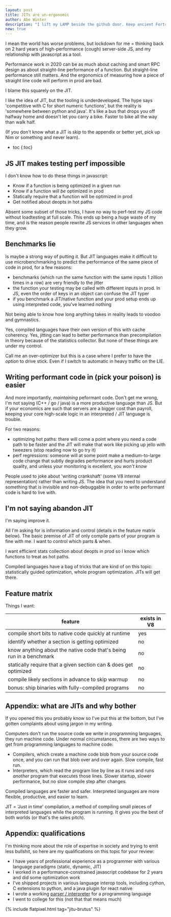 ```yaml
---
layout: post
title: JITs are un-ergonomic
author: Abe Winter
description: "I lift my LAMP beside the github door. Keep ancient Fortran your storied numeric libs cries she. Give me your interpreted, your slow, the wretched refuse of your (insert pun for 'teeming shore')."
new: true
---
```


I mean the world has worse problems,
but lockdown for me = thinking back on 2 hard years of high-performance (cough) server-side JS,
and my relationship with javascript as a tool.

Performance work in 2020 can be as much about caching and smart RPC design as about straight-line performance of a function.
But straight-line performance still matters.
And the ergonomics of measuring how a piece of straight line code will perform in prod are bad.

I blame this squarely on the JIT.

I like the idea of JIT, but the tooling is underdeveloped.
The hype says 'competitive with C for short numeric functions',
but the reality is 'somewhere between python and java'.
It's like a bus that drops you off halfway home and doesn't let you carry a bike.
Faster to bike all the way than walk half.

(If you don't know what a JIT is skip to the appendix or better yet, pick up Nim or something and never learn).

* toc
{:toc}

## JS JIT makes testing perf impossible

I don't know how to do these things in javascript:

* Know if a function is being optimized in a given run
* Know if a function *will be* optimized in prod
* Statically require that a function will be optimized in prod
* Get notified about deopts in hot paths

Absent some subset of those tricks, I have no way to perf-test my JS code without loadtesting at full scale.
This ends up being a huge waste of my time, and is the reason people rewrite JS services in other languages when they grow.

## Benchmarks lie

Is maybe a strong way of putting it.
But JIT languages make it difficult to use microbenchmarking to predict the performance of the same piece of code in prod,
for a few reasons:

* benchmarks (which run the same function with the same inputs 1 zillion times in a row) are very friendly to the jitter
* the function your testing may be called with different inputs in prod. In JS, even the order of keys in an object can confuse the JIT typer
* if you benchmark a JIT/native function and your prod setup ends up using interpreted code, you've learned nothing

Not being able to know how long anything takes in reality leads to voodoo and gymnastics.

Yes, compiled languages have their own version of this with cache coherency.
Yes, jitting can lead to better performance than precompilation in theory because of the statistics collector.
But none of these things are under my control.

Call me an over-optimizer but this is a case where I prefer to have the *option* to drive stick.
Even if I switch to automatic in heavy traffic on the LIE.

## Writing performant code in (pick your poison) is easier

And more importantly, *maintaining* peformant code.
Don't get me wrong, I'm not saying (C++ / go / java) is a more productive language than JS.
But if your economics are such that servers are a bigger cost than payroll, keeping your core high-scale logic in an interpreted / JIT language is trouble.

For two reasons:

* optimizing hot paths: there will come a point where you need a code path to be faster and the JIT will make that work like picking up jello with tweezers (stop reading now to go try it)
* perf regressions: someone will at some point make a medium-to-large code change that subtly degrades performance and hurts product quality, and unless your monitoring is excellent, you *won't know*

People used to joke about 'writing crankshaft' (some V8 internal representation) rather than writing JS.
The idea that you need to understand something that is invisible and non-debuggable in order to write performant code is hard to live with.

## I'm not saying abandon JIT

I'm saying improve it.

All I'm asking for is information and control (details in the feature matrix below).
The basic premise of JIT of only compile parts of your program is fine with me.
I want to control which parts & when.

I want efficient stats collection about deopts in prod so I know which functions to treat as hot paths.

Compiled languages have a bag of tricks that are kind of on this topic:
statistically guided optimization, whole program optimization.
JITs will get there.

## Feature matrix

Things I want:

feature | exists in V8
---|---
compile short bits to native code quickly at runtime | yes
identify whether a section is getting optimized | no
know anything about the native code that's being run in a benchmark | no
statically require that a given section can & does get optimized | no
compile likely sections in advance to skip warmup | no
bonus: ship binaries with fully-compiled programs | no

## Appendix: what are JITs and why bother

If you opened this you probably know so I've put this at the bottom, but I've gotten complaints about using jargon in my writing.

Computers don't run the source code we write in programming languages, they run machine code.
Under normal circumstances, there are two ways to get from programming languages to machine code:

* Compilers, which create a machine code blob from your source code once, and you can run that blob over and over again. Slow compile, fast run.
* Interpreters, which read the program line by line as it runs and runs *another* program that executes those lines. Slower startup, slower performance, but no slow compile step after changes.

Compiled languages are faster and safer. Interpreted languages are more flexible, productive, and easier to learn.

JIT = 'Just in time' compilation, a method of compiling small pieces of interpreted languages while the program is running. It gives you the best of both worlds (or that's the sales pitch).

## Appendix: qualifications

I'm thinking more about the role of expertise in society and trying to emit less bullshit, so here are my qualifications on this topic for your review:

* I have years of professional experience as a programmer with various language paradigms (static, dynamic, JIT)
* I worked in a performance-constrained javascript codebase for 2 years and did some optimization work
* I've shipped projects in various language interop tools, including cython, C extensions to python, and a java plugin for react native
* I wrote a working [parser / interpreter](https://github.com/abe-winter/pg13-py) for a programming language
* I went to college for this (not that that means much)

{% include flatpixel.html tag="jitu-brutus" %}
